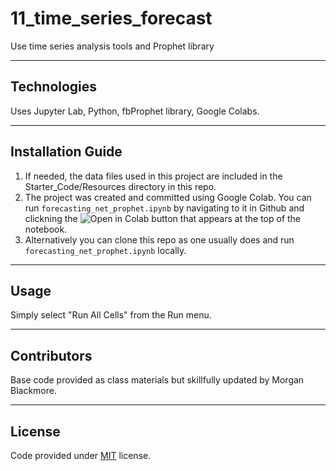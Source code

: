 # 11_time_series_forecast
Use time series analysis tools and Prophet library

---

## Technologies  
Uses Jupyter Lab, Python, fbProphet library, Google Colabs.  

---  

## Installation Guide  
1. If needed, the data files used in this project are included in the Starter_Code/Resources directory in this repo.
2. The project was created and committed using Google Colab. You can run `forecasting_net_prophet.ipynb` by navigating to it in Github and clickning the ![Open in Colab](https://user-images.githubusercontent.com/40365252/166612298-47e5fbff-e949-413f-b7fe-9dc27e0a61ef.png) button that appears at the top of the notebook.
3. Alternatively you can clone this repo as one usually does and run `forecasting_net_prophet.ipynb` locally.

---  

## Usage  
Simply select "Run All Cells" from the Run menu.  

---  

## Contributors  
Base code provided as class materials but skillfully updated by Morgan Blackmore.  

---  

## License  
Code provided under [MIT](https://mit-license.org/) license.
